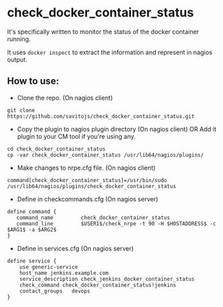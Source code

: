 # check_docker_container_status
It's specifically written to monitor the status of the docker
container running.

It uses `docker inspect` to extract the information and represent in nagios
output.

## How to use:

* Clone the repo. (On nagios client)

```
git clone https://github.com/savitojs/check_docker_container_status.git
```

* Copy the plugin to nagios plugin directory (On nagios client) OR Add it plugin to your CM tool if you're using any.

```
cd check_docker_container_status
cp -var check_docker_container_status /usr/lib64/nagios/plugins/
```

* Make changes to nrpe.cfg file. (On nagios client)

```
command[check_docker_container_status]=/usr/bin/sudo /usr/lib64/nagios/plugins/check_docker_container_status
```

* Define in checkcommands.cfg (On nagios server)

```
define command {
   command_name         check_docker_container_status
   command_line         $USER1$/check_nrpe -t 90 -H $HOSTADDRESS$ -c $ARG1$ -a $ARG2$
}
```

* Define in services.cfg (On nagios server)
```
define service {
    use generic-service
    host_name jenkins.example.com 
    service_description check_jenkins_docker_container_status
    check_command check_docker_container_status!jenkins
    contact_groups   devops
}
```
